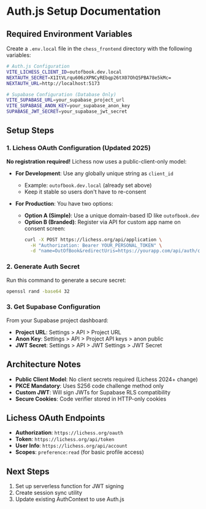 # Auth.js Setup Documentation

## Required Environment Variables

Create a `.env.local` file in the `chess_frontend` directory with the following variables:

```bash
# Auth.js Configuration
VITE_LICHESS_CLIENT_ID=outofbook.dev.local
NEXTAUTH_SECRET=X1ItVLrqu606zXPNCyREbqp26tX07OhQ5PBA78e5kMc=
NEXTAUTH_URL=http://localhost:5173

# Supabase Configuration (Database Only)
VITE_SUPABASE_URL=your_supabase_project_url
VITE_SUPABASE_ANON_KEY=your_supabase_anon_key
SUPABASE_JWT_SECRET=your_supabase_jwt_secret
```

## Setup Steps

### 1. Lichess OAuth Configuration (Updated 2025)

**No registration required!** Lichess now uses a public-client-only model:

- **For Development**: Use any globally unique string as `client_id`

  - Example: `outofbook.dev.local` (already set above)
  - Keep it stable so users don't have to re-consent

- **For Production**: You have two options:
  - **Option A (Simple)**: Use a unique domain-based ID like `outofbook.dev`
  - **Option B (Branded)**: Register via API for custom app name on consent screen:
    ```bash
    curl -X POST https://lichess.org/api/application \
      -H "Authorization: Bearer YOUR_PERSONAL_TOKEN" \
      -d "name=OutOfBook&redirectUris=https://yourapp.com/api/auth/callback/lichess"
    ```

### 2. Generate Auth Secret

Run this command to generate a secure secret:

```bash
openssl rand -base64 32
```

### 3. Get Supabase Configuration

From your Supabase project dashboard:

- **Project URL**: Settings > API > Project URL
- **Anon Key**: Settings > API > Project API keys > anon public
- **JWT Secret**: Settings > API > JWT Settings > JWT Secret

## Architecture Notes

- **Public Client Model**: No client secrets required (Lichess 2024+ change)
- **PKCE Mandatory**: Uses S256 code challenge method only
- **Custom JWT**: Will sign JWTs for Supabase RLS compatibility
- **Secure Cookies**: Code verifier stored in HTTP-only cookies

## Lichess OAuth Endpoints

- **Authorization**: `https://lichess.org/oauth`
- **Token**: `https://lichess.org/api/token`
- **User Info**: `https://lichess.org/api/account`
- **Scopes**: `preference:read` (for basic profile access)

## Next Steps

1. Set up serverless function for JWT signing
2. Create session sync utility
3. Update existing AuthContext to use Auth.js
